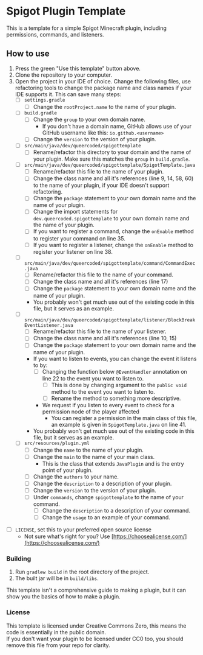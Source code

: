 # Spigot Plugin Template
This is a template for a simple Spigot Minecraft plugin, including permissions, commands, and listeners.  

## How to use
1. Press the green "Use this template" button above.  
2. Clone the repository to your computer.
3. Open the project in your IDE of choice.
Change the following files, use refactoring tools to change the package name and class names if your IDE supports it. This can save many steps:
    - [ ] `settings.gradle`
      - [ ] Change the `rootProject.name` to the name of your plugin.
    - [ ] `build.gradle`
      - [ ] Change the `group` to your own domain name.
        - If you don't have a domain name, GitHub allows use of your GitHub username like this: `io.github.<username>`
      - [ ] Change the `version` to the version of your plugin.
    - [ ] `src/main/java/dev/queercoded/spigottemplate`
      - [ ] Rename/refactor this directory to your domain and the name of your plugin. Make sure this matches the `group` in `build.gradle`.
    - [ ] `src/main/java/dev/queercoded/spigottemplate/SpigotTemplate.java`
      - [ ] Rename/refactor this file to the name of your plugin.
      - [ ] Change the class name and all it's references (line 9, 14, 58, 60) to the name of your plugin, if your IDE doesn't support refactoring.
      - [ ] Change the `package` statement to your own domain name and the name of your plugin.
      - [ ] Change the import statements for `dev.queercoded.spigottemplate` to your own domain name and the name of your plugin.
      - [ ] If you want to register a command, change the `onEnable` method to register your command on line 35.
      - [ ] If you want to register a listener, change the `onEnable` method to register your listener on line 38.
    - [ ] `src/main/java/dev/queercoded/spigottemplate/command/CommandExec.java`
      - [ ] Rename/refactor this file to the name of your command.
      - [ ] Change the class name and all it's references (line 17)
      - [ ] Change the `package` statement to your own domain name and the name of your plugin.
      - You probably won't get much use out of the existing code in this file, but it serves as an example.
    - [ ] `src/main/java/dev/queercoded/spigottemplate/listener/BlockBreakEventListener.java`
      - [ ] Rename/refactor this file to the name of your listener.
      - [ ] Change the class name and all it's references (line 10, 15)
      - [ ] Change the `package` statement to your own domain name and the name of your plugin.
      - If you want to listen to events, you can change the event it listens to by:
        - [ ] Changing the function below `@EventHandler` annotation on line 22 to the event you want to listen to.
          - [ ] This is done by changing argument to the `public void` method to the event you want to listen to.
          - [ ] Rename the method to something more descriptive.
        - We request if you listen to every event to check for a permission node of the player affected
          - You can register a permission in the main class of this file, an example is given in `SpigotTemplate.java` on line 41.
      - You probably won't get much use out of the existing code in this file, but it serves as an example.
    - [ ] `src/resources/plugin.yml`
      - [ ] Change the `name` to the name of your plugin.
      - [ ] Change the `main` to the name of your main class.
        - This is the class that extends `JavaPlugin` and is the entry point of your plugin.
      - [ ] Change the `authors` to your name.
      - [ ] Change the `description` to a description of your plugin.
      - [ ] Change the `version` to the version of your plugin.
      - [ ] Under `commands`, change `spigottemplate` to the name of your command.
        - [ ] Change the `description` to a description of your command.
        - [ ] Change the `usage` to an example of your command.
  - [ ] `LICENSE`, set this to your preferred open source license
      - Not sure what's right for you? Use [https://choosealicense.com/](https://choosealicense.com/)

### Building
1. Run `gradlew build` in the root directory of the project.
2. The built jar will be in `build/libs`.

This template isn't a comprehensive guide to making a plugin, but it can show you the basics of how to make a plugin.

### License
This template is licensed under Creative Commons Zero, this means the code is essentially in the public domain.  
If you don't want your plugin to be licensed under CC0 too, you should remove this file from your repo for clarity.  
